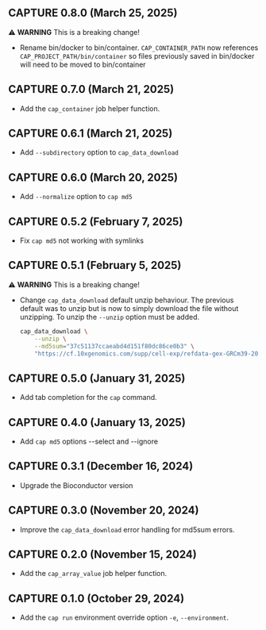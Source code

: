 ## CAPTURE 0.8.0 (March 25, 2025) ##
:warning: **WARNING** This is a breaking change!
* Rename bin/docker to bin/container. `CAP_CONTAINER_PATH` now references
`CAP_PROJECT_PATH/bin/container` so files previously saved in bin/docker will
need to be moved to bin/container

## CAPTURE 0.7.0 (March 21, 2025) ##

* Add the `cap_container` job helper function.

## CAPTURE 0.6.1 (March 21, 2025) ##

* Add `--subdirectory` option to `cap_data_download`

## CAPTURE 0.6.0 (March 20, 2025) ##

* Add `--normalize` option to `cap md5`

## CAPTURE 0.5.2 (February 7, 2025) ##

* Fix `cap md5` not working with symlinks

## CAPTURE 0.5.1 (February 5, 2025) ##
:warning: **WARNING** This is a breaking change!

* Change `cap_data_download` default unzip behaviour.  The previous default was
to unzip but is now to simply download the file without unzipping.  To unzip
the `--unzip` option must be added.

    ```bash
    cap_data_download \
        --unzip \
        --md5sum="37c51137ccaeabd4d151f80dc86ce0b3" \
        "https://cf.10xgenomics.com/supp/cell-exp/refdata-gex-GRCm39-2024-A.tar.gz"
    ```

## CAPTURE 0.5.0 (January 31, 2025) ##

* Add tab completion for the `cap` command.

## CAPTURE 0.4.0 (January 13, 2025) ##

* Add `cap md5` options --select and --ignore

## CAPTURE 0.3.1 (December 16, 2024) ##

* Upgrade the Bioconductor version

## CAPTURE 0.3.0 (November 20, 2024) ##

* Improve the `cap_data_download` error handling for md5sum errors.

## CAPTURE 0.2.0 (November 15, 2024) ##

* Add the `cap_array_value` job helper function.

## CAPTURE 0.1.0 (October 29, 2024) ##

* Add the `cap run` environment override option `-e`, `--environment`.


